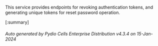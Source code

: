 






This service provides endpoints for revoking authentication tokens, and generating unique tokens for reset password operation.

[:summary]

###### Auto generated by Pydio Cells Enterprise Distribution v4.3.4 on 15-Jan-2024
